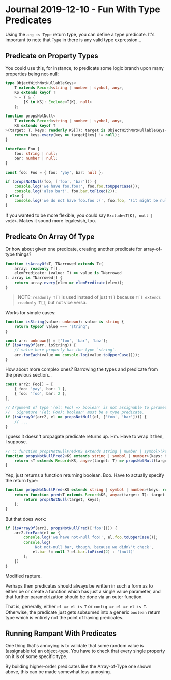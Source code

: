 Journal 2019-12-10 - Fun With Type Predicates
========

Using the `arg is Type` return type, you can define a type predicate.  It's important to note that `Type` in there is any valid type expression...



## Predicate on Property Types

You could use this, for instance, to predicate some logic branch upon many properties being not-null:

```typescript
type ObjectWithNotNullableKeys<
    T extends Record<string | number | symbol, any>,
    KS extends keyof T
    > = T & {
        [K in KS]: Exclude<T[K], null>
    };

function propsNotNull<
    T extends Record<string | number | symbol, any>,
    KS extends keyof T
>(target: T, keys: readonly KS[]): target is ObjectWithNotNullableKeys<T, KS> {
    return keys.every(key => target[key] != null);
}
```

```typescript
interface Foo {
    foo: string | null;
    bar: number | null;
}

const foo: Foo = { foo: 'yay', bar: null };

if (propsNotNull(foo, ['foo', 'bar'])) {
    console.log('we have foo.foo!', foo.foo.toUpperCase());
    console.log('also bar!', foo.bar.toFixed(2));
} else {
    console.log('we do not have foo.foo :(', foo.foo, '(it might be null for all we know)');
}
```

If you wanted to be more flexible, you could say `Exclude<T[K], null | void>`.  Makes it sound more legalesish, too.



## Predicate On Array Of Type

Or how about given one predicate, creating another predicate for array-of-type things?

```typescript
function isArrayOf<T, TNarrowed extends T>(
    array: readonly T[],
    elemPredicate: (value: T) => value is TNarrowed
): array is TNarrowed[] {
    return array.every(elem => elemPredicate(elem));
}
```

> NOTE: `readonly T[]` is used instead of just `T[]` because `T[] extends readonly T[]`, but not vice versa.

Works for simple cases:

```typescript
function isString(value: unknown): value is string {
    return typeof value === 'string';
}

const arr: unknown[] = ['foo', 'bar', 'baz'];
if (isArrayOf(arr, isString)) {
    // value here properly has the type `string`.
    arr.forEach(value => console.log(value.toUpperCase()));
}
```

How about more complex ones?  Barrowing the types and predicate from the previous section...

```typescript
const arr2: Foo[] = [
    { foo: 'yay', bar: 1 },
    { foo: 'foo', bar: 2 },
];

// Argument of type '(el: Foo) => boolean' is not assignable to parameter of type '(value: Foo) => value is Foo'.
//   Signature '(el: Foo): boolean' must be a type predicate.
if (isArrayOf(arr2, el => propsNotNull(el, ['foo', 'bar']))) {
    // ...
}
```

I guess it doesn't propagate predicate returns up.  Hm.  Have to wrap it then, I suppose.

```typescript
// :: function propsNotNullPred<KS extends string | number | symbol>(keys: readonly KS[]): <T extends Record<KS, any>>(target: T) => boolean
function propsNotNullPred2<KS extends string | symbol | number>(keys: KS[]) {
    return <T extends Record<KS, any>>(target: T) => propsNotNull(target, keys);
}
```

Yep, just returns a function returning boolean.  Boo.  Have to actually specify the return type:

```typescript
function propsNotNullPred<KS extends string | symbol | number>(keys: readonly KS[]) {
    return function pred<T extends Record<KS, any>>(target: T): target is ObjectWithNotNullableKeys<T, KS> {
        return propsNotNull(target, keys);
    };
}
```

But that does work:

```typescript
if (isArrayOf(arr2, propsNotNullPred(['foo']))) {
    arr2.forEach(el => {
        console.log('we have not-null foo!', el.foo.toUpperCase());
        console.log(
            'Not not-null bar, though, because we didn\'t check',
            el.bar != null ? el.bar.toFixed(2) : '(null)'
        );
    })
}
```

Modified rapture.

Perhaps then predicates should always be written in such a form as to either be or create a function which has just a single value parameter, and that further parametrization should be done via an outer function.

That is, generally, either `el => el is T` or `config => el => el is T`.  Otherwise, the predicate just gets subsumed into a generic `boolean` return type which is entirely not the point of having predicates.



## Running Rampant With Predicates

One thing that's annoying is to validate that some random value is (assignable to) an object-type.  You have to check that every single property on it is of some specific type.

By building higher-order predicates like the Array-of-Type one shown above, this can be made somewhat less annoying.
